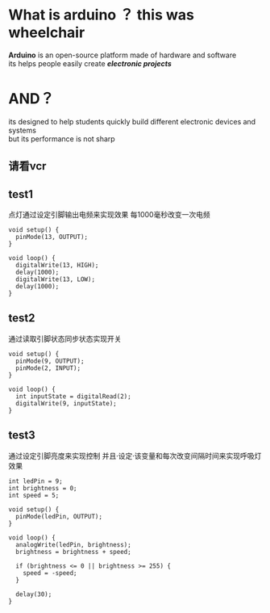 # What is arduino ？  this was wheelchair
 **Arduino** is an open-source platform made of hardware and software  
  its helps people easily create ***electronic projects***    
# AND？
   its  designed to help students quickly build different electronic devices and systems  
    but its performance is not sharp
## 请看vcr
## test1
点灯通过设定引脚输出电频来实现效果
每1000毫秒改变一次电频
~~~
void setup() {
  pinMode(13, OUTPUT);
}

void loop() {
  digitalWrite(13, HIGH);
  delay(1000);
  digitalWrite(13, LOW);
  delay(1000);
}  
~~~
## test2
通过读取引脚状态同步状态实现开关
~~~
void setup() {
  pinMode(9, OUTPUT);
  pinMode(2, INPUT);
}

void loop() {
  int inputState = digitalRead(2);
  digitalWrite(9, inputState);          
}
~~~

## test3
通过设定引脚亮度来实现控制
并且·设定·该变量和每次改变间隔时间来实现呼吸灯效果
~~~
int ledPin = 9;
int brightness = 0;
int speed = 5;

void setup() {
  pinMode(ledPin, OUTPUT);
}

void loop() {
  analogWrite(ledPin, brightness);
  brightness = brightness + speed;

  if (brightness <= 0 || brightness >= 255) {
    speed = -speed;
  }

  delay(30); 
}

~~~